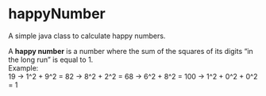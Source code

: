 # happyNumber
A simple java class to calculate happy numbers.

A <b>happy number</b> is a number where the sum of the squares of its digits “in the long run” is equal to 1.<br>
Example:<br>
19 -> 1^2 + 9^2 = 82 -> 8^2 + 2^2 = 68 -> 6^2 + 8^2 = 100 -> 1^2 + 0^2 + 0^2 = 1

